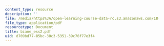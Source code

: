 ```yaml
---
content_type: resource
description: ''
file: /media/https%3A/open-learning-course-data-rc.s3.amazonaws.com/18-338j-infinite-random-matrix-theory-fall-2004/d709bd7785bc30c3535139c76f77e3f4_biane_ess2.pdf
file_type: application/pdf
resourcetype: Document
title: biane_ess2.pdf
uid: d709bd77-85bc-30c3-5351-39c76f77e3f4
---
```

